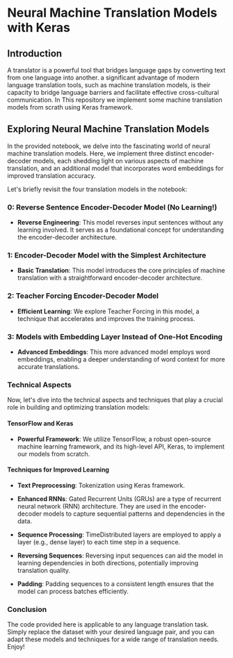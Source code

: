 # Neural Machine Translation Models with Keras

## Introduction

A translator is a powerful tool that bridges language gaps by converting text from one language into another. a significant advantage of modern language translation tools, such as machine translation models, is their capacity to bridge language barriers and facilitate effective cross-cultural communication. In This repository we implement some machine translation models from scrath using Keras framework.

## Exploring Neural Machine Translation Models

In the provided notebook, we delve into the fascinating world of neural machine translation models. Here, we implement three distinct encoder-decoder models, each shedding light on various aspects of machine translation, and an additional model that incorporates word embeddings for improved translation accuracy. 

Let's briefly revisit the four translation models in the notebook:

### 0: Reverse Sentence Encoder-Decoder Model (No Learning!)

- **Reverse Engineering**: This model reverses input sentences without any learning involved. It serves as a foundational concept for understanding the encoder-decoder architecture.

### 1: Encoder-Decoder Model with the Simplest Architecture

- **Basic Translation**: This model introduces the core principles of machine translation with a straightforward encoder-decoder architecture.

### 2: Teacher Forcing Encoder-Decoder Model

- **Efficient Learning**: We explore Teacher Forcing in this model, a technique that accelerates and improves the training process.

### 3: Models with Embedding Layer Instead of One-Hot Encoding

- **Advanced Embeddings**: This more advanced model employs word embeddings, enabling a deeper understanding of word context for more accurate translations.

### Technical Aspects

Now, let's dive into the technical aspects and techniques that play a crucial role in building and optimizing translation models:

#### TensorFlow and Keras

- **Powerful Framework**: We utilize TensorFlow, a robust open-source machine learning framework, and its high-level API, Keras, to implement our models from scratch.

#### Techniques for Improved Learning

- **Text Preprocessing**: Tokenization using Keras framework.

- **Enhanced RNNs**: Gated Recurrent Units (GRUs) are a type of recurrent neural network (RNN) architecture. They are used in the encoder-decoder models to capture sequential patterns and dependencies in the data.

- **Sequence Processing**: TimeDistributed layers are employed to apply a layer (e.g., dense layer) to each time step in a sequence.

- **Reversing Sequences**: Reversing input sequences can aid the model in learning dependencies in both directions, potentially improving translation quality.

- **Padding**: Padding sequences to a consistent length ensures that the model can process batches efficiently.

### Conclusion 
The code provided here is applicable to any language translation task. Simply replace the dataset with your desired language pair, and you can adapt these models and techniques for a wide range of translation needs. Enjoy!

